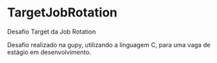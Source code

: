 # TargetJobRotation
Desafio Target da Job Rotation

Desafio realizado na gupy, utilizando a linguagem C, para uma vaga de estágio em desenvolvimento.
